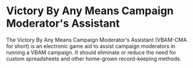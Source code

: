 # Victory By Any Means Campaign Moderator's Assistant

The Victory By Any Means Campaign Moderator's Assistant (VBAM-CMA for short)
is an electronic game aid to assist campaign moderators in running a VBAM
campaign. It should eliminate or reduce the need for custom spreadsheets and
other home-grown record-keeping methods.
